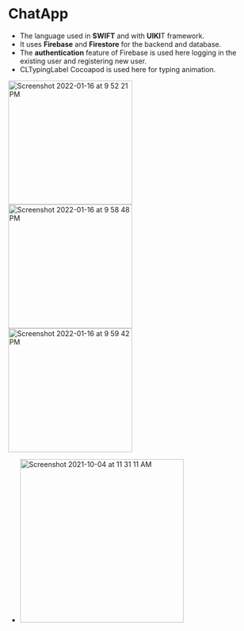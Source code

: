 # ChatApp
- The language used in **SWIFT** and with **UIKI**T framework.
- It uses **Firebase** and **Firestore** for the backend and database.
- The **authentication** feature of Firebase is used here logging  in the existing user and registering new user.
- CLTypingLabel Cocoapod is used here for typing animation.

<img width="250" alt="Screenshot 2022-01-16 at 9 52 21 PM" src="https://user-images.githubusercontent.com/62138248/172711651-6229351e-7648-48d4-bdc8-6a20e724140c.png"></br> 
<img width="250" alt="Screenshot 2022-01-16 at 9 58 48 PM" src="https://user-images.githubusercontent.com/62138248/172711829-aae0f908-a4c4-48c0-ab77-1a9d27ac2700.png">  
<img width="250" alt="Screenshot 2022-01-16 at 9 59 42 PM" src="https://user-images.githubusercontent.com/62138248/172711912-0dea3a74-acc3-4b1c-b44e-889a094a269c.png"></br>
- <img width="330" alt="Screenshot 2021-10-04 at 11 31 11 AM" src="https://user-images.githubusercontent.com/62138248/135801384-fd847f41-dbc2-47fd-911a-15d05042659e.png">

